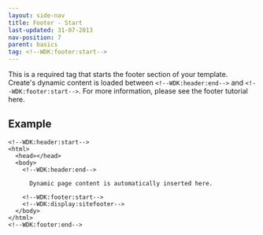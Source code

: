```yaml
---
layout: side-nav
title: Footer - Start
last-updated: 31-07-2013
nav-position: 7
parent: basics
tag: <!--WDK:footer:start-->
---
```


This is a required tag that starts the footer section of your template. Create's dynamic content is loaded between `<!--WDK:header:end-->` and `<!--WDK:footer:start-->`. 
For more information, please see the footer tutorial here.

## Example

~~~
<!--WDK:header:start-->
<html>
  <head></head>
  <body>
    <!--WDK:header:end-->

      Dynamic page content is automatically inserted here.

    <!--WDK:footer:start-->
    <!--WDK:display:sitefooter-->
  </body>
</html>
<!--WDK:footer:end-->
~~~